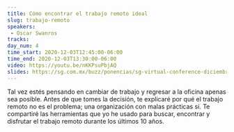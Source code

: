 ```yaml
---
title: Cómo encontrar el trabajo remoto ideal
slug: trabajo-remoto
speakers:
 - Oscar Swanros
tracks:
day_num: 4
time_start: 2020-12-03T12:45:00-06:00
time_end: 2020-12-03T13:30:00-06:00
video: https://youtu.be/nKKPsuPbjAQ
slides: https://sg.com.mx/buzz/ponencias/sg-virtual-conference-diciembre-2020/como-encontrar-el-trabajo-remoto-ideal
---
```


Tal vez estés pensando en cambiar de trabajo y regresar a la oficina apenas sea posible. Antes de que tomes la decisión, te explicaré por qué el trabajo remoto no es el problema; una organización con malas prácticas sí. Te compartiré las herramientas que yo he usado para buscar, encontrar y disfrutar el trabajo remoto durante los últimos 10 años.